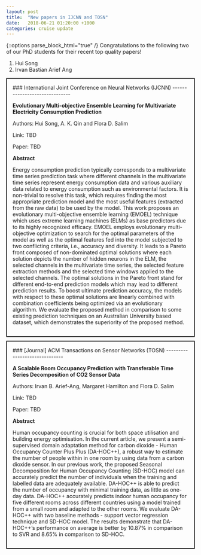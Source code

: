 ```yaml
---
layout: post
title:  "New papers in IJCNN and TOSN"
date:   2018-06-21 01:20:00 +1000
categories: cruise update
---
```


{::options parse_block_html="true" /}
Congratulations to the following two of our PhD students for their recent top quality papers!
<ol>
  <li>Hui Song</li>
  <li>Irvan Bastian Arief Ang</li>
</ol>

<div style="padding: 15px; margin-top: 10px; margin-bottom: 10px; border: 2px solid black;">
### International Joint Conference on Neural Networks (IJCNN)
------------------------------

**Evolutionary Multi-objective Ensemble Learning for Multivariate Electricity Consumption Prediction**

Authors: Hui Song, A. K. Qin and Flora D. Salim

Link: TBD

Paper: TBD

**Abstract**

Energy consumption prediction typically corresponds to a multivariate time series prediction task where different channels in the multivariate time series represent energy consumption data and various auxiliary data related to energy consumption such as environmental factors. It is non-trivial to resolve this task, which requires finding the most appropriate prediction model and the most useful features (extracted from the raw data) to be used by the model. This work proposes an evolutionary multi-objective ensemble learning (EMOEL) technique which uses extreme learning machines (ELMs) as base predictors due to its highly recognized efficacy. EMOEL employs evolutionary multi-objective optimization to search for the optimal parameters of the model as well as the optimal features fed into the model subjected to two conflicting criteria, i.e., accuracy and diversity. It leads to a Pareto front composed of non-dominated optimal solutions where each solution depicts the number of hidden neurons in the ELM, the selected channels in the multivariate time series, the selected feature extraction methods and the selected time windows applied to the selected channels. The optimal solutions in the Pareto front stand for different end-to-end prediction models which may lead to different prediction results. To boost ultimate prediction accuracy, the models with respect to these optimal solutions are linearly combined with combination coefficients being optimized via an evolutionary algorithm. We evaluate the proposed method in comparison to some existing prediction techniques on an Australian University based dataset, which demonstrates the superiority of the proposed method. 
</div>

<div style="padding: 15px; margin-top: 10px; margin-bottom: 10px; border: 2px solid black;">
### [Journal] ACM Transactions on Sensor Networks (TOSN)
------------------------------

**A Scalable Room Occupancy Prediction with Transferable Time Series Decomposition of CO2 Sensor Data**

Authors: Irvan B. Arief-Ang, Margaret Hamilton and Flora D. Salim

Link: TBD

Paper: TBD

**Abstract**

Human occupancy counting is crucial for both space utilisation and building energy optimisation. In the current article, we present a semi-supervised domain adaptation method for carbon dioxide - Human Occupancy Counter Plus Plus (DA-HOC++), a robust way to estimate the number of people within in one room by using data from a carbon dioxide sensor. In our previous work, the proposed Seasonal Decomposition for Human Occupancy Counting (SD-HOC) model can accurately predict the number of individuals when the training and labelled data are adequately available. DA-HOC++ is able to predict the number of occupancy with minimal training data, as little as one-day data. DA-HOC++ accurately predicts indoor human occupancy for five different rooms across different countries using a model trained from a small room and adapted to the other rooms. We evaluate DA-HOC++ with two baseline methods - support vector regression technique and SD-HOC model. The results demonstrate that DA-HOC++’s performance on average is better by 10.87% in comparison to SVR and 8.65% in comparison to SD-HOC.
</div>